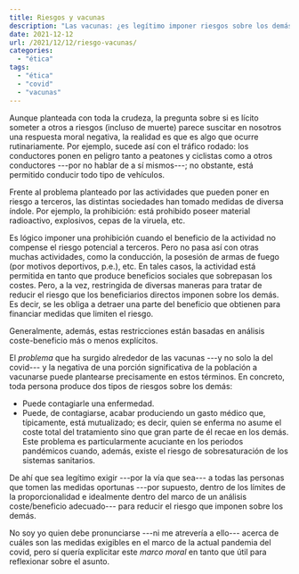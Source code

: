```yaml
---
title: Riesgos y vacunas
description: "Las vacunas: ¿es legítimo imponer riesgos sobre los demás?"
date: 2021-12-12
url: /2021/12/12/riesgo-vacunas/
categories:
  - "ética"
tags:
  - "ética"
  - "covid"
  - "vacunas"
---
```


Aunque planteada con toda la crudeza, la pregunta sobre si es lícito someter a otros a riesgos (incluso de muerte) parece suscitar en nosotros una respuesta moral negativa, la realidad es que es algo que ocurre rutinariamente. Por ejemplo, sucede así con el tráfico rodado: los conductores ponen en peligro tanto a peatones y ciclistas como a otros conductores ---por no hablar de a sí mismos---; no obstante, está permitido conducir todo tipo de vehículos.

Frente al problema planteado por las actividades que pueden poner en riesgo a terceros, las distintas sociedades han tomado medidas de diversa índole. Por ejemplo, la prohibición: está prohibido poseer material radioactivo, explosivos, cepas de la viruela, etc.

Es lógico imponer una prohibición cuando el beneficio de la actividad no compense el riesgo potencial a terceros. Pero no pasa así con otras muchas actividades, como la conducción, la posesión de armas de fuego (por motivos deportivos, p.e.), etc. En tales casos, la actividad está permitida en tanto que produce beneficios sociales que sobrepasan los costes. Pero, a la vez, restringida de diversas maneras para tratar de reducir el riesgo que los beneficiarios directos imponen sobre los demás. Es decir, se les obliga a detraer una parte del beneficio que obtienen para financiar medidas que limiten el riesgo.

Generalmente, además, estas restricciones están basadas en análisis coste-beneficio más o menos explícitos.

El _problema_ que ha surgido alrededor de las vacunas ---y no solo la del covid--- y la negativa de una porción significativa de la población a vacunarse puede plantearse precisamente en estos términos. En concreto, toda persona produce dos tipos de riesgos sobre los demás:

* Puede contagiarle una enfermedad.
* Puede, de contagiarse, acabar produciendo un gasto médico que, típicamente, está mutualizado; es decir, quien se enferma no asume el coste total del tratamiento sino que gran parte de él recae en los demás. Este problema es particularmente acuciante en los periodos pandémicos cuando, además, existe el riesgo de sobresaturación de los sistemas sanitarios.

De ahí que sea legítimo exigir ---por la vía que sea--- a todas las personas que tomen las medidas oportunas ---por supuesto, dentro de los límites de la proporcionalidad e idealmente dentro del marco de un análisis coste/beneficio adecuado--- para reducir el riesgo que imponen sobre los demás.

No soy yo quien debe pronunciarse ---ni me atrevería a ello--- acerca de cuáles son las medidas exigibles en el marco de la actual pandemia del covid, pero sí quería explicitar este _marco moral_ en tanto que útil para reflexionar sobre el asunto.
